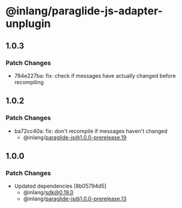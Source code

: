 # @inlang/paraglide-js-adapter-unplugin

## 1.0.3

### Patch Changes

- 784e227ba: fix: check if messages have actually changed before recompiling

## 1.0.2

### Patch Changes

- ba72cc40a: fix: don't recompile if messages haven't changed
  - @inlang/paraglide-js@1.0.0-prerelease.19

## 1.0.0

### Patch Changes

- Updated dependencies [8b05794d5]
  - @inlang/sdk@0.19.0
  - @inlang/paraglide-js@1.0.0-prerelease.13
